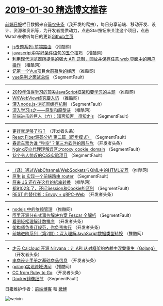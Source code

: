 # [2019-01-30 精选博文推荐](http://hao.caibaojian.com/date/2019/01/30)

[前端日报](http://caibaojian.com/c/news)栏目数据来自[码农头条](http://hao.caibaojian.com/)（我开发的爬虫），每日分享前端、移动开发、设计、资源和资讯等，为开发者提供动力，点击Star按钮来关注这个项目，点击Watch来收听每日的更新[Github主页](https://github.com/kujian/frontendDaily)
* [js专题系列-前端路由](http://hao.caibaojian.com/99640.html) （推酷网）
* [javascript中写好条件语句的五个技巧](http://hao.caibaojian.com/99638.html) （推酷网）
* [利用现代浏览器所提供的强大 API 录制，回放并保存任意 web 界面中的用户操作](http://hao.caibaojian.com/99634.html) （推酷网）
* [记第一个Vue项目台前幕后的经历](http://hao.caibaojian.com/99635.html) （推酷网）
* [vue系列之面试总结](http://hao.caibaojian.com/99578.html) （SegmentFault）

***
* [2019年值得学习的顶尖JavaScript框架和要学习的主题](http://hao.caibaojian.com/99628.html) （推酷网）
* [WKWebView终究要入坑](http://hao.caibaojian.com/99625.html) （推酷网）
* [深入node.js-浏览器缓存机制](http://hao.caibaojian.com/99573.html) （SegmentFault）
* [深入学习js之——原型和原型链](http://hao.caibaojian.com/99626.html) （推酷网）
* [前端进击的巨人（六）：知否知否，须知this](http://hao.caibaojian.com/99570.html) （SegmentFault）

***
* [更好就足够了吗？](http://hao.caibaojian.com/99606.html) （开发者头条）
* [React Fiber源码分析 第二篇（同步模式）](http://hao.caibaojian.com/99576.html) （SegmentFault）
* [春运车票为谁 “秒空”？第三方软件的困与危](http://hao.caibaojian.com/99587.html) （开发者头条）
* [Nginx反向代理理解误区之proxy_cookie_domain](http://hao.caibaojian.com/99577.html) （SegmentFault）
* [12个令人惊叹的CSS实验项目](http://hao.caibaojian.com/99567.html) （SegmentFault）

***
* [（译）通过WebChannel/WebSockets与QML中的HTML交互](http://hao.caibaojian.com/99639.html) （推酷网）
* [原生 js 实现一个前端路由 router](http://hao.caibaojian.com/99568.html) （SegmentFault）
* [原来 JS 还存在这样的拆箱转换](http://hao.caibaojian.com/99627.html) （推酷网）
* [都9102年了，还问Session和Cookie的区别](http://hao.caibaojian.com/99569.html) （SegmentFault）
* [REST 的替代者：Envoy + gRPC-Web](http://hao.caibaojian.com/99602.html) （开发者头条）

***
* [nodejs 中的依赖管理](http://hao.caibaojian.com/99630.html) （推酷网）
* [阿里开源分布式事务解决方案 Fescar 全解析](http://hao.caibaojian.com/99572.html) （SegmentFault）
* [看图轻松理解计数排序](http://hao.caibaojian.com/99605.html) （开发者头条）
* [架构师负责订规范，你负责执行](http://hao.caibaojian.com/99583.html) （开发者头条）
* [前端进阶系列（第2期）：深入理解JavaScript数据类型转换](http://hao.caibaojian.com/99632.html) （推酷网）

***
* [才云 Caicloud 开源 Nirvana：让 API 从对框架的依赖中涅槃重生（Golang）](http://hao.caibaojian.com/99594.html) （开发者头条）
* [电商设计手册之基础商品信息](http://hao.caibaojian.com/99584.html) （开发者头条）
* [golang实现跨域访问](http://hao.caibaojian.com/99633.html) （推酷网）
* [CC from Ruby to Go](http://hao.caibaojian.com/99595.html) （开发者头条）
* [Docker镜像细节](http://hao.caibaojian.com/99574.html) （SegmentFault）

日报维护作者：[前端博客](http://caibaojian.com/) 和 [微博](http://caibaojian.com/go/weibo)

![weixin](https://user-images.githubusercontent.com/3055447/38468989-651132ac-3b80-11e8-8e6b-15122322a9d7.png)